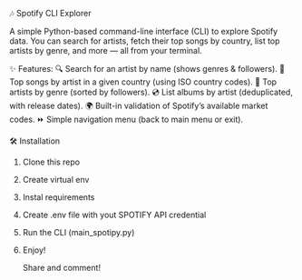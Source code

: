 🎶 Spotify CLI Explorer

A simple Python-based command-line interface (CLI) to explore Spotify data.
You can search for artists, fetch their top songs by country, list top artists by genre, and more — all from your terminal.


✨ Features:
🔍 Search for an artist by name (shows genres & followers).
🎵 Top songs by artist in a given country (using ISO country codes).
🎸 Top artists by genre (sorted by followers).
💿 List albums by artist (deduplicated, with release dates).
🌍 Built-in validation of Spotify’s available market codes.
⏩ Simple navigation menu (back to main menu or exit).

🛠️ Installation
1. Clone this repo
2. Create virtual env
3. Instal requirements
4. Create .env file with yout SPOTIFY API credential
5. Run the CLI (main_spotipy.py)
6. Enjoy!

   Share and comment!
   
